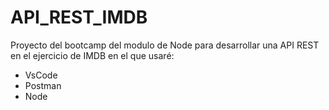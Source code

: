 # API_REST_IMDB

Proyecto del bootcamp del modulo de Node para desarrollar una API REST en el ejercicio de IMDB en el que usaré:
- VsCode
- Postman
- Node
